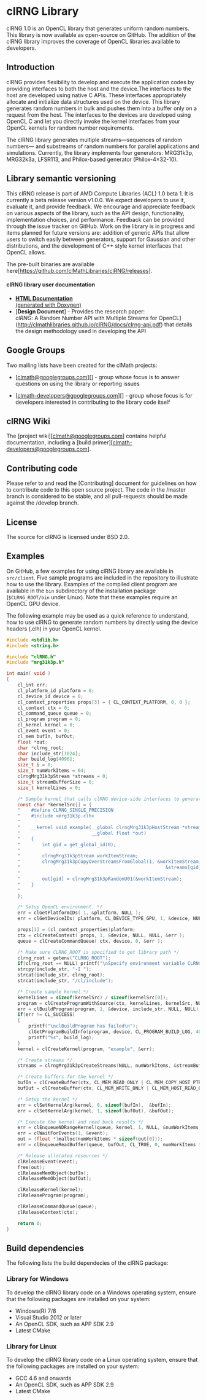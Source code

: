 ﻿# clRNG Library

clRNG 1.0 is an OpenCL library that generates uniform random numbers. This library is
now available as open-source on GitHub. The addition of the clRNG library improves the 
coverage of OpenCL libraries available to developers.


## Introduction

clRNG provides flexibility to develop and execute the application codes by providing 
interfaces to both the host and the device.The interfaces to the host are developed using 
native C APIs. These interfaces appropriately allocate and initialize data structures 
used on the device. This library generates random numbers in bulk and pushes them into 
a buffer only on a request from the host. The interfaces to the devices are developed 
using OpenCL C and let you directly invoke the kernel interfaces from your OpenCL kernels 
for random number requirements. 

The clRNG library generates multiple streams—sequences of random numbers— and substreams 
of random numbers for parallel applications and simulations. Currently, the library 
implements four generators: MRG31k3p, MRG32k3a, LFSR113, and 
Philox-based generator (Philox-4×32-10). 

## Library semantic versioning

This clRNG release is part of AMD Compute Libraries (ACL) 1.0 beta 1. It is currently a 
beta release version v1.0.0. We expect developers to use it, evaluate it, and provide 
feedback. We encourage and appreciate feedback on various aspects of the library, such 
as the API design, functionality, implementation choices, and performance. Feedback 
can be provided through the issue tracker on GitHub. Work on the library is in 
progress and items planned for future versions are: addition of generic APIs that allow 
users to switch easily between generators, support for Gaussian and other distributions, 
and the development of C++ style kernel interfaces that OpenCL allows.

The pre-built binaries are available here[https://github.com/clMathLibraries/clRNG/releases].

#### clRNG library user documentation

- [**HTML Documentation**  
  (generated with Doxygen)](http://clmathlibraries.github.io/clRNG/htmldocs/index.html)
- [**Design Document**] - Provides the research paper:  
  *clRNG*: A Random Number API with Multiple Streams for OpenCL](http://clmathlibraries.github.io/clRNG/docs/clrng-api.pdf)
that details the design methodology used in developing the API

## Google Groups

Two mailing lists have been created for the clMath projects:

-   [clmath@googlegroups.com][] - group whose focus is to answer
    questions on using the library or reporting issues

-   [clmath-developers@googlegroups.com][] - group whose focus is for
    developers interested in contributing to the library code itself

## clRNG Wiki

The [project wiki][clmath@googlegroups.com] contains helpful documentation, including a [build primer][clmath-developers@googlegroups.com].



## Contributing code

Please refer to and read the [Contributing] document for guidelines on how to contribute code to this open 
source project. The code in the /master branch is considered to be stable, and all pull-requests should 
be made against the /develop branch.


## License

The source for clRNG is licensed under BSD 2.0. 


## Examples

On GitHub, a few examples for using clRNG library are available in `src/client`. Five sample programs are 
included in the repository to illustrate how to use the library. Examples of the compiled client program 
are available in the `bin` subdirectory of the installation package (`$CLRNG_ROOT/bin` under Linux). Note 
that these examples require an OpenCL GPU device. 

The following example may be used as a quick reference to understand, how to use clRNG to generate random 
numbers by directly using the device headers (.clh) in your OpenCL kernel.

```c
#include <stdlib.h>
#include <string.h>

#include "clRNG.h"
#include "mrg31k3p.h"

int main( void )
{
    cl_int err;
    cl_platform_id platform = 0;
    cl_device_id device = 0;
    cl_context_properties props[3] = { CL_CONTEXT_PLATFORM, 0, 0 };
    cl_context ctx = 0;
    cl_command_queue queue = 0;
    cl_program program = 0;
    cl_kernel kernel = 0;
    cl_event event = 0;
    cl_mem bufIn, bufOut;
    float *out;
    char *clrng_root;
    char include_str[1024];
    char build_log[4096];
    size_t i = 0;
    size_t numWorkItems = 64;
    clrngMrg31k3pStream *streams = 0;
    size_t streamBufferSize = 0;
    size_t kernelLines = 0;

    /* Sample kernel that calls clRNG device-side interfaces to generate random numbers */
    const char *kernelSrc[] = {
    "    #define CLRNG_SINGLE_PRECISION                                   \n",
    "    #include <mrg31k3p.clh>                                          \n",
    "                                                                     \n",
    "    __kernel void example(__global clrngMrg31k3pHostStream *streams, \n",
    "                          __global float *out)                       \n",
    "    {                                                                \n",
    "        int gid = get_global_id(0);                                  \n",
    "                                                                     \n",
    "        clrngMrg31k3pStream workItemStream;                          \n",
    "        clrngMrg31k3pCopyOverStreamsFromGlobal(1, &workItemStream,   \n",
    "                                                     &streams[gid]); \n",
    "                                                                     \n",
    "        out[gid] = clrngMrg31k3pRandomU01(&workItemStream);          \n",
    "    }                                                                \n",
    "                                                                     \n",
    };

    /* Setup OpenCL environment. */
    err = clGetPlatformIDs( 1, &platform, NULL );
    err = clGetDeviceIDs( platform, CL_DEVICE_TYPE_GPU, 1, &device, NULL );

    props[1] = (cl_context_properties)platform;
    ctx = clCreateContext( props, 1, &device, NULL, NULL, &err );
    queue = clCreateCommandQueue( ctx, device, 0, &err );

    /* Make sure CLRNG_ROOT is specified to get library path */
    clrng_root = getenv("CLRNG_ROOT");
    if(clrng_root == NULL) printf("\nSpecify environment variable CLRNG_ROOT as described\n");
    strcpy(include_str, "-I ");
    strcat(include_str, clrng_root);
    strcat(include_str, "/cl/include");

    /* Create sample kernel */
    kernelLines = sizeof(kernelSrc) / sizeof(kernelSrc[0]);
    program = clCreateProgramWithSource(ctx, kernelLines, kernelSrc, NULL, &err);
    err = clBuildProgram(program, 1, &device, include_str, NULL, NULL);
    if(err != CL_SUCCESS)
    {
        printf("\nclBuildProgram has failed\n");
        clGetProgramBuildInfo(program, device, CL_PROGRAM_BUILD_LOG, 4096, build_log, NULL);
        printf("%s", build_log);
    }
    kernel = clCreateKernel(program, "example", &err);

    /* Create streams */
    streams = clrngMrg31k3pCreateStreams(NULL, numWorkItems, &streamBufferSize, (clrngStatus *)&err);

    /* Create buffers for the kernel */
    bufIn = clCreateBuffer(ctx, CL_MEM_READ_ONLY | CL_MEM_COPY_HOST_PTR, streamBufferSize, streams, &err);
    bufOut = clCreateBuffer(ctx, CL_MEM_WRITE_ONLY | CL_MEM_HOST_READ_ONLY, numWorkItems * sizeof(cl_float), NULL, &err);

    /* Setup the kernel */
    err = clSetKernelArg(kernel, 0, sizeof(bufIn),  &bufIn);
    err = clSetKernelArg(kernel, 1, sizeof(bufOut), &bufOut);

    /* Execute the kernel and read back results */
    err = clEnqueueNDRangeKernel(queue, kernel, 1, NULL, &numWorkItems, NULL, 0, NULL, &event);
    err = clWaitForEvents(1, &event);
    out = (float *)malloc(numWorkItems * sizeof(out[0]));
    err = clEnqueueReadBuffer(queue, bufOut, CL_TRUE, 0, numWorkItems * sizeof(out[0]), out, 0, NULL, NULL);

    /* Release allocated resources */
    clReleaseEvent(event);
    free(out);
    clReleaseMemObject(bufIn);
    clReleaseMemObject(bufOut);

    clReleaseKernel(kernel);
    clReleaseProgram(program);

    clReleaseCommandQueue(queue);
    clReleaseContext(ctx);

    return 0;
}
```

## Build dependencies

The following lists the build dependecies of the clRNG package:

### Library for Windows

To develop the clRNG library code on a Windows operating system, ensure that the 
following packages are installed on your system:

- Windows(R) 7/8
- Visual Studio 2012 or later
- An OpenCL SDK, such as APP SDK 2.9
- Latest CMake

### Library for Linux

To develop the clRNG library code on a Linux operating system, ensure that the 
following packages are installed on your system:

- GCC 4.6 and onwards
- An OpenCL SDK, such as APP SDK 2.9
- Latest CMake



